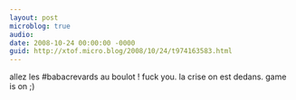 ```yaml
---
layout: post
microblog: true
audio: 
date: 2008-10-24 00:00:00 -0000
guid: http://xtof.micro.blog/2008/10/24/t974163583.html
---
```

allez les #babacrevards au boulot  ! fuck you. la crise on est dedans. game is on ;)
